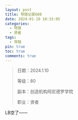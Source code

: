 ```yaml
---
layout: post
title: 导随记录608
date: 2024-01-10 10:33:05
categories:
  - 导随
  - 贤者
tags:
  - 导随
pin: true
toc: true
comments: true
---
```

> 日期：2024.1.10
>
> 等级：80
>
> 副本：创造机构阿尼德罗学院
>
> 职业：贤者

LB空了——